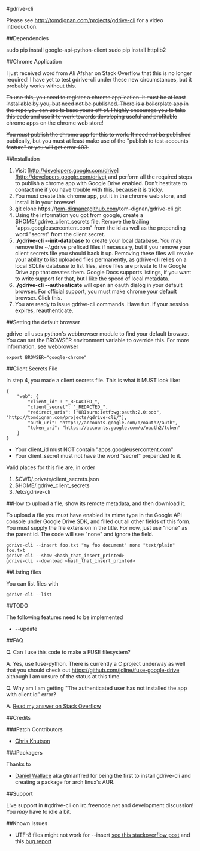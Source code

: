 #gdrive-cli 

Please see http://tomdignan.com/projects/gdrive-cli for a video introduction.

##Dependencies

sudo pip install google-api-python-client
sudo pip install httplib2

##Chrome Application

I just received word from Ali Afshar on Stack Overflow that this is no longer
required! I have yet to test gdrive-cli under these new circumstances, but
it probably works without this.

~~To use this, you need to register a chrome application. It must be at least installable by you, but need not be published. There is a boilerplate app in the repo you can use to base yours off of. I highly encourage you to take this code and use it to work towards developing useful and profitable chrome apps on the chrome web store!~~

~~You *must* publish the chrome app for this to work. It need not be published publically, but you must at least make use of the "publish to test accounts feature" or you will get error 403.~~

##Installation

1. Visit [http://developers.google.com/drive](http://developers.google.com/drive) and perform all the required steps to publish a chrome app with Google Drive enabled. Don't hestitate to contact me if you have trouble with this, because it is tricky.
2. You must create this chrome app, put it in the chrome web store, and install it in your browser!
3. git clone https://tom-dignan@github.com/tom-dignan/gdrive-cli.git
4. Using the information you got from google, create a $HOME/.gdrive_client_secrets file. Remove the trailing "apps.googleusercontent.com" from the id as well as the prepending word "secret" from the client secret.
5. **./gdrive-cli --init-database** to create your local database. You may remove the ~/.gdrive prefixed files if necessary, but if you remove your client secrets file you should back it up. Removing these files will revoke your ability to list uploaded files permanently, as gdrive-cli relies on a local SQLite database to list files, since files are private to the Google Drive app that creates them. Google Docs supports listings, if you want to write support for that, but I like the speed of local metadata.
6. **./gdrive-cli --authenticate** will open an oauth dialog in your default browser. For official support, you must make chrome your default browser. Click this.
7. You are ready to issue gdrive-cli commands. Have fun. If your session expires, reauthenticate.

##Setting the default browser

gdrive-cli uses python's webbrowser module to find your default browser. You can set the BROWSER environment variable to override this. For more information, see [webbrowser](http://docs.python.org/library/webbrowser.html)

    export BROWSER="google-chrome"

##Client Secrets File

In step 4, you made a client secrets file. This is what it MUST look like:

    {
        "web": {
            "client_id" : "_REDACTED_",
            "client_secret": "_REDACTED_",
            "redirect_uris": ["URIsurn:ietf:wg:oauth:2.0:oob", "http://tomdignan.com/projects/gdrive-cli/"],
            "auth_uri": "https://accounts.google.com/o/oauth2/auth",
            "token_uri": "https://accounts.google.com/o/oauth2/token"
        }
    }

* Your client_id must NOT contain "apps.googleusercontent.com"
* Your client_secret must not have the word "secret" prepended to it.

Valid places for this file are, in order

1. $CWD/.private/client_secrets.json
2. $HOME/.gdrive_client_secrets
3. /etc/gdrive-cli

##How to upload a file, show its remote metadata, and then download it.

To upload a file you must have enabled its mime type in the Google API console under Google Drive SDK, and filled out all other fields of this form. You must supply the file extension in the title. For now, just use "none" as the parent id. The code will see "none" and ignore the field.

    gdrive-cli --insert foo.txt "my foo document" none "text/plain" foo.txt
    gdrive-cli --show <hash_that_insert_printed>
    gdrive-cli --download <hash_that_insert_printed>

##Listing files

You can list files with
    
    gdrive-cli --list

##TODO

The following features need to be implemented

* --update

##FAQ

Q. Can I use this code to make a FUSE filesystem? 

A. Yes, use fuse-python. There is currently a C project underway as well that you should check out https://github.com/jcline/fuse-google-drive although I am unsure of the status at this time.


Q. Why am I am getting "The authenticated user has not installed the app with client id” error?

A. [Read my answer on Stack Overflow](http://stackoverflow.com/questions/10345904/why-am-i-getting-the-authenticated-user-has-not-installed-the-app-with-client-i/10352692#10352692)

##Credits

###Patch Contributors

* [Chris Knutson](https://github.com/Canuteson/)

###Packagers

Thanks to

* [Daniel Wallace](http://code.gtmanfred.com) aka gtmanfred for being the first to install gdrive-cli and creating a package for arch linux's AUR.

##Support

Live support in #gdrive-cli on irc.freenode.net and development discussion! You *may* have to idle a bit.

##Known Issues

* UTF-8 files might not work for --insert [see this stackoverflow post](http://stackoverflow.com/questions/10372370/when-attempting-to-upload-a-utf-8-text-file-to-google-drive-with-the-google-api) and this [bug report](http://code.google.com/p/google-api-python-client/issues/detail?id=131&thanks=131&ts=1335708962)
